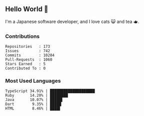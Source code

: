 ## Hello World 👋

I'm a Japanese software developer, and I love cats 😺 and tea 🫖.

### Contributions

    Repositories   : 173
    Issues         : 742
    Commits        : 10284
    Pull-Requests  : 1060
    Stars Earned   : 5
    Contributed To : 0

### Most Used Languages

    TypeScript 34.91% | ████████████████████
    Ruby       14.20% | ████████
    Java       10.07% | █████▌
    Dart        9.35% | █████
    HTML        8.46% | ████▌
